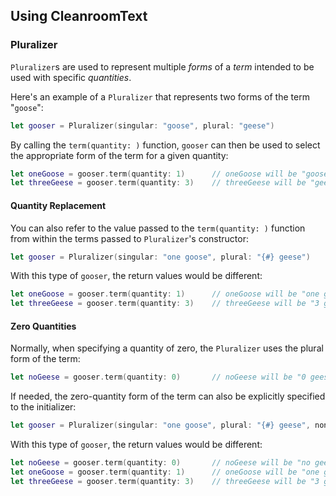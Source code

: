 ## Using CleanroomText

### Pluralizer

`Pluralizer`s are used to represent multiple *forms* of a *term* intended to be used with specific *quantities*.

Here's an example of a `Pluralizer` that represents two forms of the term "`goose`":

```swift
let gooser = Pluralizer(singular: "goose", plural: "geese")
```

By calling the `term(quantity: )` function, `gooser` can then be used to select the appropriate form of the term for a given quantity:

```swift
let oneGoose = gooser.term(quantity: 1)      // oneGoose will be "goose"
let threeGeese = gooser.term(quantity: 3)    // threeGeese will be "geese"
```

#### Quantity Replacement

You can also refer to the value passed to the `term(quantity: )` function from within the terms passed to `Pluralizer`'s constructor:

```swift
let gooser = Pluralizer(singular: "one goose", plural: "{#} geese")
```

With this type of `gooser`, the return values would be different:

```swift
let oneGoose = gooser.term(quantity: 1)      // oneGoose will be "one goose"
let threeGeese = gooser.term(quantity: 3)    // threeGeese will be "3 geese"
```

#### Zero Quantities

Normally, when specifying a quantity of zero, the `Pluralizer` uses the plural form of the term:

```swift
let noGeese = gooser.term(quantity: 0)       // noGeese will be "0 geese"
```

If needed, the zero-quantity form of the term can also be explicitly specified to the initializer:

```swift
let gooser = Pluralizer(singular: "one goose", plural: "{#} geese", none: "no geese")
```

With this type of `gooser`, the return values would be different:

```swift
let noGeese = gooser.term(quantity: 0)       // noGeese will be "no geese"
let oneGoose = gooser.term(quantity: 1)      // oneGoose will be "one goose"
let threeGeese = gooser.term(quantity: 3)    // threeGeese will be "3 geese"
```
